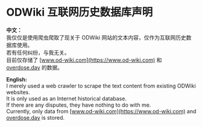 # ODWiki 互联网历史数据库声明

**中文：**  
我仅仅是使用爬虫爬取了现关于 ODWiki 网站的文本内容，仅作为互联网历史数据库使用。  
若有任何纠纷，与我无关。  
目前仅存储了 [www.od-wiki.com](https://www.od-wiki.com) 和 [overdose.day](https://overdose.day) 的数据。


**English:**  
I merely used a web crawler to scrape the text content from existing ODWiki websites.  
It is only used as an Internet historical database.  
If there are any disputes, they have nothing to do with me.  
Currently, only data from [www.od-wiki.com](https://www.od-wiki.com) and [overdose.day](https://overdose.day) is stored.  
